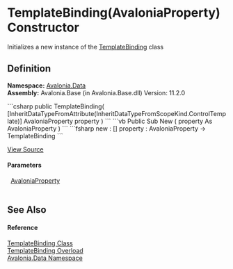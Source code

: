 # TemplateBinding(AvaloniaProperty) Constructor


Initializes a new instance of the <a href="T_Avalonia_Data_TemplateBinding">TemplateBinding</a> class



## Definition
**Namespace:** <a href="N_Avalonia_Data">Avalonia.Data</a>  
**Assembly:** Avalonia.Base (in Avalonia.Base.dll) Version: 11.2.0

<Tabs groupId="api-code-preview">
<TabItem value="csharp" label="C#">
```csharp
public TemplateBinding(
	[InheritDataTypeFromAttribute(InheritDataTypeFromScopeKind.ControlTemplate)] AvaloniaProperty property
)
```
</TabItem>
<TabItem value="vb" label="VB">
```vb
Public Sub New ( 
	<InheritDataTypeFromAttribute(InheritDataTypeFromScopeKind.ControlTemplate)> property As AvaloniaProperty
)
```
</TabItem>
<TabItem value="fsharp" label="F#">
```fsharp
new : 
        [<InheritDataTypeFromAttribute(InheritDataTypeFromScopeKind.ControlTemplate)>] property : AvaloniaProperty -> TemplateBinding
```
</TabItem>
</Tabs>



<a href="https://github.com/AvaloniaUI/Avalonia/tree/master/src/Avalonia.Base/Data/TemplateBinding.cs#L32" title="View the source code">View Source</a>



#### Parameters
<dl><dt>  <a href="T_Avalonia_AvaloniaProperty">AvaloniaProperty</a></dt><dd> </dd></dl>

## See Also


#### Reference
<a href="T_Avalonia_Data_TemplateBinding">TemplateBinding Class</a>  
<a href="Overload_Avalonia_Data_TemplateBinding__ctor">TemplateBinding Overload</a>  
<a href="N_Avalonia_Data">Avalonia.Data Namespace</a>  

